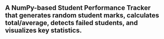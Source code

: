 ## A NumPy-based Student Performance Tracker that generates random student marks, calculates total/average, detects failed students, and visualizes key statistics.
